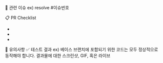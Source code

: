🚩 관련 이슈
ex) resolve #이슈번호

📋 PR Checklist

-
-
-

📌 유의사항
✅ 테스트 결과
ex) 베이스 브랜치에 포함되기 위한 코드는 모두 정상적으로 동작해야 합니다. 결과물에 대한 스크린샷, GIF, 혹은 라이브
